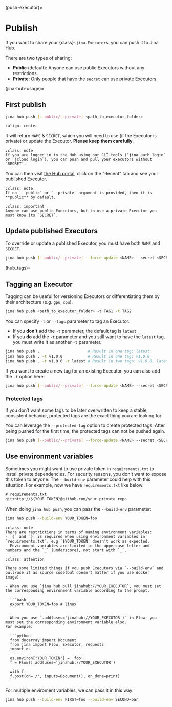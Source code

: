 (push-executor)=
# Publish

If you want to share your {class}`~jina.Executor`s, you can push it to Jina Hub.

There are two types of sharing:
- **Public** (default): Anyone can use public Executors without any restrictions.
- **Private**: Only people that have the `secret` can use private Executors. 

(jina-hub-usage)=
## First publish

```bash
jina hub push [--public/--private] <path_to_executor_folder>
```

```{figure} screenshots/hub-push.gif
:align: center
```


It will return `NAME` & `SECRET`, which you will need to use (if the Executor is private) or update the Executor. **Please keep them carefully.**

````{admonition} Note
:class: note
If you are logged in to the Hub using our CLI tools (`jina auth login` or `jcloud login`), you can push and pull your executors without `SECRET`.
````

You can then visit [the Hub portal](https://hub.jina.ai), click on the "Recent" tab and see your published Executor.

````{admonition} Note
:class: note
If no `--public` or `--private` argument is provided, then it is **public** by default.
````

````{admonition} Important
:class: important
Anyone can use public Executors, but to use a private Executor you must know its `SECRET`.
````


## Update published Executors

To override or update a published Executor, you must have both `NAME` and `SECRET`.

```bash
jina hub push [--public/--private] --force-update <NAME> --secret <SECRET> <path_to_executor_folder>
```

(hub_tags)=
## Tagging an Executor

Tagging can be useful for versioning Executors or differentiating them by their architecture (e.g. `gpu`, `cpu`).

```bash
jina hub push <path_to_executor_folder> -t TAG1 -t TAG2
```

You can specify `-t` or `--tags` parameter to tag an Executor.

- If you **don't** add the `-t` parameter, the default tag is `latest`
- If you **do** add the `-t` parameter and you still want to have the `latest` tag, you must write it as another `-t` parameter.

```bash
jina hub push .                     # Result in one tag: latest
jina hub push . -t v1.0.0           # Result in one tag: v1.0.0
jina hub push . -t v1.0.0 -t latest # Result in two tags: v1.0.0, latest
```

If you want to create a new tag for an existing Executor, you can also add the `-t` option here:

```bash
jina hub push [--public/--private] --force-update <NAME> --secret <SECRET> -t TAG <path_to_executor_folder>
```

### Protected tags

If you don’t want some tags to be later overwritten to keep a stable, consistent behavior, 
protected tags are the exact thing you are looking for.

You can leverage the `--protected-tag` option to create protected tags. 
After being pushed for the first time, the protected tags can not be pushed again.

```bash
jina hub push [--public/--private] --force-update <NAME> --secret <SECRET> --protected-tag <PROTECTED_TAG_1> --protected-tag <PROTECTED_TAG_2> <path_to_executor_folder>
```
## Use environment variables

Sometimes you might want to use private token in `requirements.txt` to install private dependencies. For security reasons, you don't want to expose this token to anyone. The `--build-env` parameter could help with this situation. For example, now we have `requirements.txt` like below: 

```txt
# requirements.txt
git+http://${YOUR_TOKEN}@github.com/your_private_repo 
```

When doing `jina hub push`, you can pass the `--build-env` parameter:

```bash
jina hub push --build-env YOUR_TOKEN=foo
```

````{admonition} Note
:class: note
There are restrictions in terms of naming environment variables:
- `{` and `}` is required when using environment variables in `requirements.txt`. e.g `$YOUR_TOKEN` doesn't work as expected. 
- Environment variables are limited to the uppercase letter and numbers and the `_` (underscore), not start with `_`. 
````

````{admonition} Attention
:class: attention

There some limited things if you push Executors via `--build-env` and pull/use it as source code(but doesn't matter if you use docker image): 

- When you use `jina hub pull jinahub://YOUR_EXECUTOR`, you must set the corresponding environment variable according to the prompt.

  ```bash
  export YOUR_TOKEN=foo # linux  
  ```

- When you use `.add(uses='jinahub://YOUR_EXECUTOR')` in Flow, you must set the corresponding environment variable also. 
For example:

  ```python
  from docarray import Document
  from jina import Flow, Executor, requests
  import os
  
  os.environ["YOUR_TOKEN"] = 'foo'
  f = Flow().add(uses='jinahub://YOUR_EXECUTOR')
  
  with f:
  f.post(on='/', inputs=Document(), on_done=print)
  ```
````

For multiple enviroment variables, we can pass it in this way:

```bash
jina hub push --build-env FIRST=foo --build-env SECOND=bar
```
